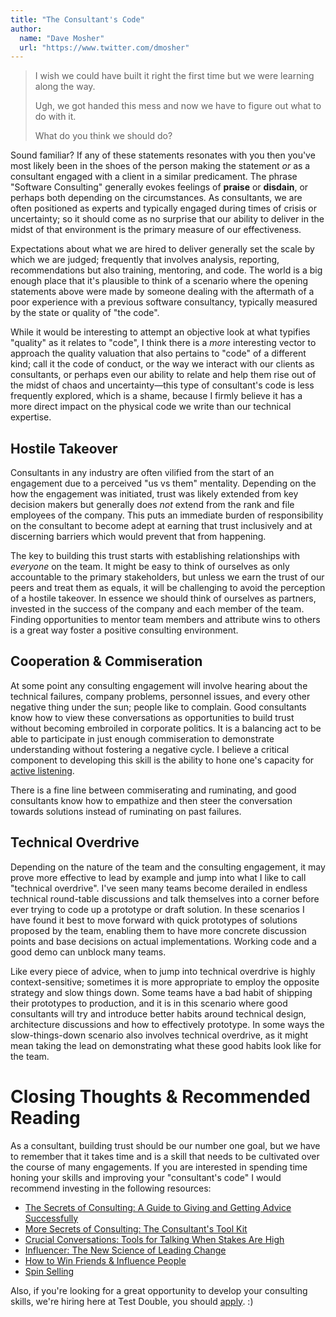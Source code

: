 ```yaml
---
title: "The Consultant's Code"
author:
  name: "Dave Mosher"
  url: "https://www.twitter.com/dmosher"
---
```


> I wish we could have built it right the first time but we were learning along the way.
>
> Ugh, we got handed this mess and now we have to figure out what to do with it.
>
> What do you think we should do?


Sound familiar? If any of these statements resonates with you then you've most likely been in the shoes of the person making the statement _or_ as a consultant engaged with a client in a similar predicament. The phrase "Software Consulting" generally evokes feelings of **praise** or **disdain**, or perhaps both depending on the circumstances. As consultants, we are often positioned as experts and typically engaged during times of crisis or uncertainty; so it should come as no surprise that our ability to deliver in the midst of that environment is the primary measure of our effectiveness.

Expectations about what we are hired to deliver generally set the scale by which we are judged; frequently that involves analysis, reporting, recommendations but also training, mentoring, and code. The world is a big enough place that it's plausible to think of a scenario where the opening statements above were made by someone dealing with the aftermath of a poor experience with a previous software consultancy, typically measured by the state or quality of "the code".

While it would be interesting to attempt an objective look at what typifies "quality" as it relates to "code", I think there is a _more_ interesting vector to approach the quality valuation that also pertains to "code" of a different kind; call it the code of conduct, or the way we interact with our clients as consultants, or perhaps even our ability to relate and help them rise out of the midst of chaos and uncertainty&mdash;this type of consultant's code is less frequently explored, which is a shame, because I firmly believe it has a more direct impact on the physical code we write than our technical expertise.

## Hostile Takeover

Consultants in any industry are often vilified from the start of an engagement due to a perceived "us vs them" mentality. Depending on the how the engagement was initiated, trust was likely extended from key decision makers but generally does _not_ extend from the rank and file employees of the company. This puts an immediate burden of responsibility on the consultant to become adept at earning that trust inclusively and at discerning barriers which would prevent that from happening.

The key to building this trust starts with establishing relationships with _everyone_ on the team. It might be easy to think of ourselves as only accountable to the primary stakeholders, but unless we earn the trust of our peers and treat them as equals, it will be challenging to avoid the perception of a hostile takeover. In essence we should think of ourselves as partners, invested in the success of the company and each member of the team. Finding opportunities to mentor team members and attribute wins to others is a great way foster a positive consulting environment.

## Cooperation & Commiseration

At some point any consulting engagement will involve hearing about the technical failures, company problems, personnel issues, and every other negative thing under the sun; people like to complain. Good consultants know how to view these conversations as opportunities to build trust without becoming embroiled in corporate politics. It is a balancing act to be able to participate in just enough commiseration to demonstrate understanding without fostering a negative cycle. I believe a critical component to developing this skill is the ability to hone one's capacity for [active listening](https://en.wikipedia.org/wiki/Active_listening).

There is a fine line between commiserating and ruminating, and good consultants know how to empathize and then steer the conversation towards solutions instead of ruminating on past failures.

## Technical Overdrive

Depending on the nature of the team and the consulting engagement, it may prove more effective to lead by example and jump into what I like to call "technical overdrive". I've seen many teams become derailed in endless technical round-table discussions and talk themselves into a corner before ever trying to code up a prototype or draft solution. In these scenarios I have found it best to move forward with quick prototypes of solutions proposed by the team, enabling them to have more concrete discussion points and base decisions on actual implementations. Working code and a good demo can unblock many teams.

Like every piece of advice, when to jump into technical overdrive is highly context-sensitive; sometimes it is more appropriate to employ the opposite strategy and slow things down. Some teams have a bad habit of shipping their prototypes to production, and it is in this scenario where good consultants will try and introduce better habits around technical design, architecture discussions and how to effectively prototype. In some ways the slow-things-down scenario also involves technical overdrive, as it might mean taking the lead on demonstrating what these good habits look like for the team.

# Closing Thoughts & Recommended Reading

As a consultant, building trust should be our number one goal, but we have to remember that it takes time and is a skill that needs to be cultivated over the course of many engagements. If you are interested in spending time honing your skills and improving your "consultant's code" I would recommend investing in the following resources:

* [The Secrets of Consulting: A Guide to Giving and Getting Advice Successfully](https://www.amazon.ca/Secrets-Consulting-Giving-Getting-Successfully/dp/0932633013)
* [More Secrets of Consulting: The Consultant's Tool Kit](https://www.amazon.com/More-Secrets-Consulting-Consultants-Tool-ebook/dp/B004J35LH6)
* [Crucial Conversations: Tools for Talking When Stakes Are High](https://www.amazon.ca/Crucial-Conversations-Talking-Stakes-Second/dp/0071771328)
* [Influencer: The New Science of Leading Change](https://www.amazon.com/Influencer-Science-Leading-Change-Second/dp/0071808868)
* [How to Win Friends & Influence People](https://www.amazon.com/How-Win-Friends-Influence-People/dp/0671027034)
* [Spin Selling](https://www.amazon.ca/SPIN-Selling-Neil-Rackham/dp/0070511136)

Also, if you're looking for a great opportunity to develop your consulting skills, we're hiring here at Test Double, you should [apply](http://testdouble.com/join/). :)
